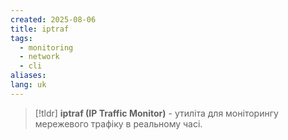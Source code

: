 ```yaml
---
created: 2025-08-06
title: iptraf
tags:
  - monitoring
  - network
  - cli
aliases: 
lang: uk
---
```


> [!tldr]
> **iptraf (IP Traffic Monitor)** - утиліта для моніторингу мережевого трафіку в реальному часі.

